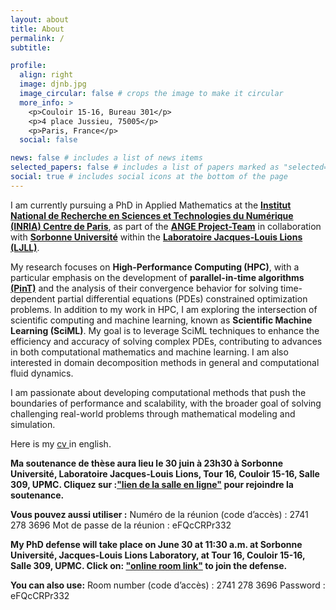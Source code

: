 ```yaml
---
layout: about
title: About
permalink: /
subtitle: 

profile:
  align: right
  image: djnb.jpg
  image_circular: false # crops the image to make it circular
  more_info: >
    <p>Couloir 15-16, Bureau 301</p>
    <p>4 place Jussieu, 75005</p>
    <p>Paris, France</p>
  social: false

news: false # includes a list of news items
selected_papers: false # includes a list of papers marked as "selected={true}"
social: true # includes social icons at the bottom of the page
---
```


<!--Write your biography here. Tell the world about yourself. Link to your favorite [subreddit](http://reddit.com). You can put a picture in, too. The code is already in, just name your picture `prof_pic.jpg` and put it in the `img/` folder.

Put your address / P.O. box / other info right below your picture. You can also disable any of these elements by editing `profile` property of the YAML header of your `_pages/about.md`. Edit `_bibliography/papers.bib` and Jekyll will render your [publications page](/al-folio/publications/) automatically.

Link to your social media connections, too. This theme is set up to use [Font Awesome icons](https://fontawesome.com/) and [Academicons](https://jpswalsh.github.io/academicons/), like the ones below. Add your Facebook, Twitter, LinkedIn, Google Scholar, or just disable all of them.-->

I am currently pursuing a PhD in Applied Mathematics at the __[Institut National de Recherche en Sciences et Technologies du Numérique (INRIA) Centre de Paris](https://inria.fr/fr)__, as part of the __[ANGE Project-Team](https://team.inria.fr/ange/)__ in collaboration with __[Sorbonne Université](https://sciences.sorbonne-universite.fr/)__ within the __[Laboratoire Jacques-Louis Lions (LJLL)](https://www.ljll.fr/)__. 

<!--My research focuses on __High-Performance Computing (HPC)__, with a particular emphasis on the development of __parallel-in-time algorithms (PinT)__ and the analysis of their convergence behavior for solving time-dependent partial differential equations (PDEs) constrained optimization problems. In addition to my work in HPC, I am exploring the intersection of scientific computing and machine learning, known as __Scientific Machine Learning (SciML)__. My aim is to leverage SciML techniques to enhance the efficiency and accuracy of solving complex PDEs, contributing to advances in both computational mathematics and machine learning.

I am passionate about developing computational methods that push the boundaries of performance and scalability, with the broader goal of solving challenging real-world problems through mathematical modeling and simulation.-->
My research focuses on __High-Performance Computing (HPC)__, with a particular emphasis on the development of __parallel-in-time algorithms [(PinT)](https://parallel-in-time.org/)__ and the analysis of their convergence behavior for solving time-dependent partial differential equations (PDEs) constrained optimization problems. In addition to my work in HPC, I am exploring the intersection of scientific computing and machine learning, known as __Scientific Machine Learning (SciML)__. My goal is to leverage SciML techniques to enhance the efficiency and accuracy of solving complex PDEs, contributing to advances in both computational mathematics and machine learning. I am also interested in domain decomposition methods in general and computational fluid dynamics.

I am passionate about developing computational methods that push the boundaries of performance and scalability, with the broader goal of solving challenging real-world problems through mathematical modeling and simulation.


Here is my <a href="{{ site.baseurl }}/demandecv" title="download cv"> cv </a>in english.
<!--{{ site.baseurl }}/assets/pdf/cv.pdf-->

__Ma soutenance de thèse aura lieu le 30 juin à 23h30 à Sorbonne Université, Laboratoire Jacques-Louis Lions, Tour 16, Couloir 15-16, Salle 309, UPMC. Cliquez sur :["lien de la salle en ligne"](https://inria.webex.com/inria/j.php?MTID=m50cbb4bb2fa74f83a9c88b4085048bcb) pour rejoindre la soutenance.__

__Vous pouvez aussi utiliser :__ 
Numéro de la réunion (code d’accès) : 2741 278 3696
Mot de passe de la réunion : eFQcCRPr332

__My PhD defense will take place on June 30 at 11:30 a.m. at Sorbonne Université, Jacques-Louis Lions Laboratory, at Tour 16, Couloir 15-16, Salle 309, UPMC. Click on: ["online room link"](https://inria.webex.com/inria/j.php?MTID=m50cbb4bb2fa74f83a9c88b4085048bcb) to join the defense.__

__You can also use:__ 
Room number (code d’accès) : 2741 278 3696
Password : eFQcCRPr332